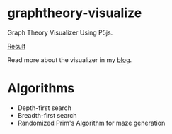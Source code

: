 # graphtheory-visualize

Graph Theory Visualizer Using P5js.

[Result](https://www.edwardwibowo.com/graphtheory-visualize/)

Read more about the visualizer in my [blog](https://www.edwardwibowo.com/blog/blogposts/4.html).

# Algorithms
- Depth-first search
- Breadth-first search
- Randomized Prim's Algorithm for maze generation
